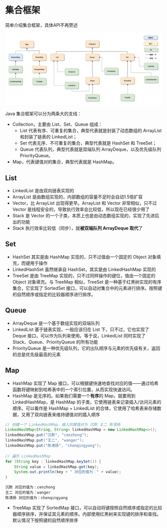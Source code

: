 # 集合框架

简单介绍集合框架，具体API不再赘述

![](./img/gailan-01.png)

Java 集合框架可以分为两条大的支线： 

- Collection，主要由 List、Set、Queue 组成： 
  - List 代表有序、可重复的集合，典型代表就是封装了动态数组的 ArrayList 和封装了链表的 LinkedList；
  -  Set 代表无序、不可重复的集合，典型代表就是 HashSet 和 TreeSet； 
  - Queue 代表队列，典型代表就是双端队列 ArrayDeque，以及优先级队列 PriorityQueue。 
- Map，代表键值对的集合，典型代表就是 HashMap。

## List

- LinkedList 是由双向链表实现的
- ArrayList 是由数组实现的，内部数组的容量不足时会自动1.5倍扩容
- Vector，比 ArrayList 出现得更早。ArrayList 和 Vector 非常相似，只不过 Vector 是线程安全的，导致执行效率会比较低，所以现在已经很少用了
- Stack 是 Vector 的一个子类，本质上也是由动态数组实现的，实现了先进后出的功能
- Stack 执行效率比较低（同步），就**被双端队列 ArrayDeque 取代**了

## Set

- HashSet 其实是由 HashMap 实现的，只不过值由一个固定的 Object 对象填充，而键用于操作
- LinkedHashSet 虽然继承自 HashSet，其实是由 LinkedHashMap 实现的
- TreeSet 是由 TreeMap 实现的，只不过同样操作的键位，值由一个固定的 Object 对象填充。与 TreeMap 相似，TreeSet 是一种基于红黑树实现的有序集合，它实现了 SortedSet 接口，可以自动对集合中的元素进行排序。按照键的自然顺序或指定的比较器顺序进行排序。

## Queue

- ArrayDeque 是一个基于数组实现的双端队列
- LinkedList 基于链表实现，一般应该归在 List 下，只不过，它也实现了 Deque 接口，可以作为队列来使用。等于说，LinkedList 同时实现了 Stack、Queue、PriorityQueue 的所有功能
- PriorityQueue 是一种优先级队列，它的出队顺序与元素的优先级有关，返回的总是优先级最高的元素

## Map

- HashMap 实现了 Map 接口，可以根据键快速地查找对应的值——通过哈希函数将键映射到哈希表中的一个索引位置，从而实现快速访问。
- HashMap 是无序的。如果我们需要一个**有序**的 Map，就要用到 LinkedHashMap，是 HashMap 的子类，它使用链表来记录插入/访问元素的顺序。可以看作是 HashMap + LinkedList 的合体，它使用了哈希表来存储数据，又用了双向链表来维持键值对的插入顺序

```java
// 创建一个 LinkedHashMap，插入的键值对为 沉默 王二 陈清扬
LinkedHashMap<String, String> linkedHashMap = new LinkedHashMap<>();
linkedHashMap.put("沉默", "cenzhong");
linkedHashMap.put("王二", "wanger");
linkedHashMap.put("陈清扬", "chenqingyang");

// 遍历 LinkedHashMap
for (String key : linkedHashMap.keySet()) {
    String value = linkedHashMap.get(key);
    System.out.println(key + " 对应的值为：" + value);
}
```

```
沉默 对应的值为：cenzhong
王二 对应的值为：wanger
陈清扬 对应的值为：chenqingyang
```

- TreeMap 实现了 SortedMap 接口，可以自动将键按照自然顺序或指定的比较器顺序排序，并保证其元素的顺序。内部使用红黑树来实现键的排序和查找。默认情况下按照键的自然顺序排序

